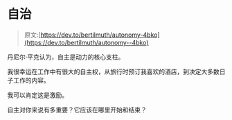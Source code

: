 # 自治

> 原文:[https://dev.to/bertilmuth/autonomy-4bko](https://dev.to/bertilmuth/autonomy--4bko)

丹尼尔·平克认为，自主是动力的核心支柱。

我很幸运在工作中有很大的自主权，从旅行时预订我喜欢的酒店，到决定大多数日子工作的内容。

我可以肯定这是激励。

自主对你来说有多重要？它应该在哪里开始和结束？